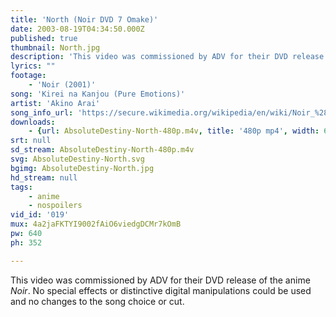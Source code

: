```yaml
---
title: 'North (Noir DVD 7 Omake)'
date: 2003-08-19T04:34:50.000Z
published: true
thumbnail: North.jpg
description: 'This video was commissioned by ADV for their DVD release of the anime <cite>Noir</cite>. No special effects or distinctive digital manipulations could be used and no changes to the song choice or cut.'
lyrics: ""
footage:
    - 'Noir (2001)'
song: 'Kirei na Kanjou (Pure Emotions)'
artist: 'Akino Arai'
song_info_url: 'https://secure.wikimedia.org/wikipedia/en/wiki/Noir_%28anime%29#Soundtrack'
downloads:
    - {url: AbsoluteDestiny-North-480p.m4v, title: '480p mp4', width: 640, height: 352, mimetype: video/mp4}
srt: null
sd_stream: AbsoluteDestiny-North-480p.m4v
svg: AbsoluteDestiny-North.svg
bgimg: AbsoluteDestiny-North.jpg
hd_stream: null
tags:
    - anime
    - nospoilers
vid_id: '019'
mux: 4a2jaFKTYI9002fAiO6viedgDCMr7kOmB
pw: 640
ph: 352

---
```

This video was commissioned by ADV for their DVD release of the anime <cite>Noir</cite>. No special effects or distinctive digital manipulations could be used and no changes to the song choice or cut.
